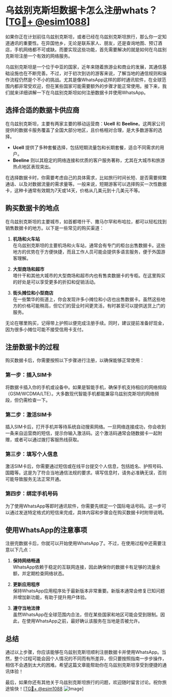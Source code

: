 # 乌兹别克斯坦数据卡怎么注册whats？[[TG💪+ @esim1088](https://t.me/s/esim1088)]

如果你正在计划前往乌兹别克斯坦，或者已经在乌兹别克斯坦旅行，那么你一定知道通讯的重要性。在异国他乡，无论是联系家人、朋友，还是查询地图、预订酒店，手机网络都不可或缺。而要实现这些功能，首先需要解决的就是如何在乌兹别克斯坦注册一个有效的网络服务。

乌兹别克斯坦是一个位于中亚的国家，近年来随着旅游业和商业的发展，其通信基础设施也在不断完善。不过，对于初次到访的游客来说，了解当地的通信规则和操作流程仍然是个不小的挑战。尤其是像WhatsApp这样的即时通讯软件，在全球范围内都非常受欢迎，但在某些国家可能需要额外的步骤才能正常使用。接下来，我们就来详细讲解一下在乌兹别克斯坦如何注册数据卡并使用WhatsApp。

## 选择合适的数据卡供应商

在乌兹别克斯坦，主要有两家主要的移动运营商：**Ucell** 和 **Beeline**。这两家公司提供的数据卡服务覆盖了全国大部分地区，且价格相对合理，是大多数游客的选择。

- **Ucell** 提供了多种套餐选择，包括短期流量包和长期套餐，适合不同需求的用户。
- **Beeline** 则以其稳定的网络连接和优质的客户服务著称，尤其在大城市和旅游热点地区表现突出。

在选择数据卡时，你需要考虑自己的具体需求，比如旅行时间长短、是否需要频繁通话、以及对数据流量的需求量等。一般来说，短期游客可以选择购买一次性数据卡，这种卡通常有效期为7天或14天，价格从几美元到十几美元不等。

## 购买数据卡的地点

在乌兹别克斯坦的主要城市，如首都塔什干、撒马尔罕和布哈拉，都可以轻松找到销售数据卡的地方。以下是一些常见的购买渠道：

1. **机场和火车站**  
   在乌兹别克斯坦的主要机场和火车站，通常会有专门的柜台出售数据卡。这些地方的优势在于方便快捷，而且工作人员可能会提供多语言服务，便于外国游客理解。

2. **大型商场和超市**  
   塔什干和其他大城市的大型商场和超市内也有售卖数据卡的专柜。在这里购买的好处是可以享受更多的折扣和促销活动。

3. **街头摊位和小型商店**  
   在一些繁华的街道上，你会发现许多小摊位和小店也出售数据卡。虽然这些地方的价格可能稍高，但它们的营业时间更灵活，有时甚至可以提供送货上门的服务。

无论在哪里购买，记得带上护照以便完成注册手续。同时，建议提前准备好现金，因为很多小摊位可能不接受信用卡支付。

## 注册数据卡的过程

购买数据卡后，你需要按照以下步骤进行注册，以确保能够正常使用：

### 第一步：插入SIM卡

将数据卡插入你的手机或设备中。如果是智能手机，确保手机支持相应的网络频段（GSM/WCDMA/LTE）。大多数现代智能手机都能兼容乌兹别克斯坦的网络频段，但仍需检查一下。

### 第二步：激活SIM卡

插入SIM卡后，打开手机并等待系统自动搜索网络。一旦网络连接成功，你会收到一条来自运营商的短信，提示你输入激活码。这个激活码通常会随数据卡一起附赠，或者可以通过拨打客服热线获取。

### 第三步：填写个人信息

激活SIM卡后，你需要通过短信或在线平台提交个人信息，包括姓名、护照号码、国籍等。这是为了符合当地通信法规的要求。填写信息时，请务必准确无误，否则可能导致服务无法正常开通。

### 第四步：绑定手机号码

为了使用WhatsApp等即时通讯软件，你需要先绑定一个国际电话号码。这一步可以通过发送特定格式的短信来完成，具体内容和步骤会在购买数据卡时附带说明。

## 使用WhatsApp的注意事项

注册完数据卡后，你就可以开始使用WhatsApp了。不过，在使用过程中还需要注意以下几点：

1. **保持网络畅通**  
   WhatsApp依赖于稳定的互联网连接，因此确保你的数据卡有足够的流量余额，并定期检查网络状态。

2. **更新应用程序**  
   保持WhatsApp应用程序处于最新版本非常重要。新版本通常会修复已知问题并增加新功能，有助于提升用户体验。

3. **遵守当地法律**  
   虽然WhatsApp在全球范围内合法，但在某些国家和地区可能会受到限制。因此，在使用WhatsApp之前，最好确认该服务在当地是否被允许。

## 总结

通过以上步骤，你应该能够在乌兹别克斯坦顺利注册数据卡并使用WhatsApp。当然，整个过程可能会因个人情况的不同而有所差异，但只要按照指南一步步操作，相信不会遇到太大的困难。希望这篇文章能帮助你在乌兹别克斯坦享受到便捷的通讯体验！

最后，如果你还有其他关于乌兹别克斯坦旅行的问题，欢迎随时留言讨论。祝你旅途愉快！[[TG💪+ @esim1088](https://t.me/s/esim1088) ![Image](https://i.postimg.cc/4NQfJmqS/Snipaste-2025-05-13-00-14-12.png)]